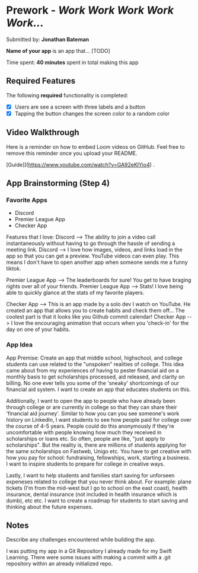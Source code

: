 # Prework - *Work Work Work Work Work...*

Submitted by: **Jonathan Bateman**

**Name of your app** is an app that... [TODO] 

Time spent: **40 minutes** spent in total making this app

## Required Features

The following **required** functionality is completed:

- [x] Users are see a screen with three labels and a button
- [x] Tapping the button changes the screen color to a random color
 
## Video Walkthrough

Here is a reminder on how to embed Loom videos on GitHub. Feel free to remove this reminder once you upload your README. 

[Guide]](https://www.youtube.com/watch?v=GA92eKlYio4) .

## App Brainstorming (Step 4)

### Favorite Apps
- Discord
- Premier League App
- Checker App

Features that I love:
Discord --> The ability to join a video call instantaneously without having to go through the hassle of sending a meeting link.
Discord --> I love how images, videos, and links load in the app so that you can get a preview. YouTube videos can even play. This means I don't have to open another app when someone sends me a funny tiktok.

Premier League App --> The leaderboards for sure! You get to have braging rights over all of your friends. 
Premier League App --> Stats! I love being able to quickly glance at the stats of my favorite players.

Checker App --> This is an app made by a solo dev I watch on YouTube. He created an app that allows you to create habits and check them off... The coolest part is that it looks like you Github commit calendar!
Checker App --> I love the encouraging animation that occurs when you 'check-in' for the day on one of your habits.

### App Idea
App Premise: Create an app that middle school, highschool, and college students can use related to the "unspoken" realities of college. This idea came about from my experiences of having to pester financial aid on a monthly basis to get scholarships processed, aid released, and clarity on billing. No one ever tells you some of the 'sneaky' shortcomings of our financial aid system. I want to create an app that educates students on this. 

Additionally, I want to open the app to people who have already been through college or are currently in college so that they can share their 'financial aid journey'. Similar to how you can you see someone's work history on LinkedIn, I want students to see how people paid for college over the course of 4-5 years. People could do this anonymously if they're uncomfortable with people knowing how much they received in scholarships or loans etc. So often, people are like, "just apply to scholarships". But the reality is, there are millions of students applying for the same scholarships on Fastweb, Unigo etc. You have to get creative with how you pay for school: fundraising, fellowships, work, starting a business. I want to inspire students to prepare for college in creative ways. 

Lastly, I want to help students and families start saving for unforseen expeneses related to college that you never think about. For example: plane tickets (I'm from the mid-west but I go to school on the east coast), health insurance, dental insurance (not included in health insurance which is dumb), etc etc. I want to create a roadmap for students to start saving and thinking about the future expenses.

## Notes

Describe any challenges encountered while building the app.

I was putting my app in a Git Repository I already made for my Swift Learning. There were some issues with making a commit with a .git repository within an already initialized repo.

